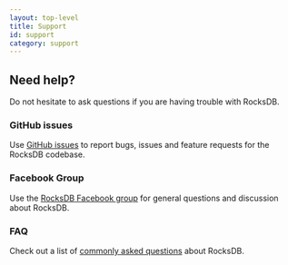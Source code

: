 ```yaml
---
layout: top-level
title: Support
id: support
category: support
---
```


## Need help?

Do not hesitate to ask questions if you are having trouble with RocksDB.

### GitHub issues

Use [GitHub issues](https://github.com/facebook/rocksdb/issues) to report bugs, issues and feature requests for the RocksDB codebase.

### Facebook Group

Use the [RocksDB Facebook group](https://www.facebook.com/groups/rocksdb.dev/) for general questions and discussion about RocksDB.

### FAQ

Check out a list of [commonly asked questions](https://github.com/facebook/rocksdb/wiki/RocksDB-FAQ) about RocksDB.
